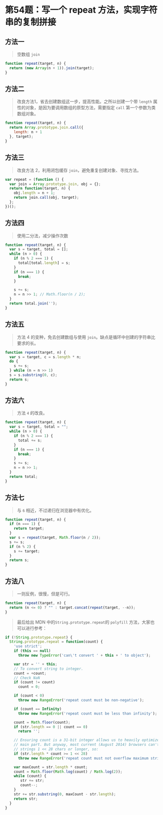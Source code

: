 # 第54题：写一个 repeat 方法，实现字符串的复制拼接

## 方法一

> 空数组 `join`

```js
function repeat(target, n) {
  return (new Array(n + 1)).join(target);
}
```

## 方法二

> 改良方法1，省去创建数组这一步，提高性能。之所以创建一个带 `length` 属性的对象，是因为要调用数组的原型方法，需要指定 `call` 第一个参数为类数组对象。

```js
function repeat(target, n) {
  return Array.prototype.join.call({
    length: n + 1
  }, target);
}
```

## 方法三

> 改良方法 2，利用闭包缓存 `join`，避免重复创建对象、寻找方法。

```js
var repeat = (function () {
  var join = Array.prototype.join, obj = {};
  return function(target, n) {
    obj.length = n + 1;
    return join.call(obj, target);
  };
})();
```

## 方法四

> 使用二分法，减少操作次数

```js
function repeat(target, n) {
  var s = target, total = [];
  while (n > 0) {
    if (n % 2 === 1) {
      total[total.length] = s;
    }
    if (n === 1) {
      break;
    }

    s += s;
    n = n >> 1; // Math.floor(n / 2);
  }
  return total.join('');
}
```

## 方法五

> 方法 4 的变种，免去创建数组与使用 `join`。缺点是循环中创建的字符串比要求的长。

```js
function repeat(target, n) {
  var s = target, c = s.length * n;
  do {
    s += s;
  } while (n = n >> 1)
  s = s.substring(0, c);
  return s;
}
```

## 方法六

> 方法 `4` 的改良。

```js
function repeat(target, n) {
  var s = target, total = "";
  while (n > 0) {
    if (n % 2 === 1) {
      total += s;
    }
    if (n === 1) {
      break;
    }
    s += s;
    n = n >> 1;
  }
  return total;
}
```

## 方法七

> 与 `6` 相近，不过递归在浏览器中有优化。

```js
function repeat(target, n) {
  if (n === 1) {
    return target;
  }
  var s = repeat(target, Math.floor(n / 2));
  s += s;
  if (n % 2) {
    s += target;
  }
  return s;
}
```

## 方法八

> 一则反例，很慢，但是可行。

```js
function repeat(target, n) {
  return (n <= 0) ? "" : target.concat(repeat(target, --n));
}
```

> 最后给出 MDN 中的`String.prototype.repeat`的 `polyfill` 方法，大家也可以进行参考：

```js
if (!String.prototype.repeat) {
  String.prototype.repeat = function(count) {
    'use strict';
    if (this == null)
      throw new TypeError('can\'t convert ' + this + ' to object');

    var str = '' + this;
    // To convert string to integer.
    count = +count;
    // Check NaN
    if (count != count)
      count = 0;

    if (count < 0)
      throw new RangeError('repeat count must be non-negative');

    if (count == Infinity)
      throw new RangeError('repeat count must be less than infinity');

    count = Math.floor(count);
    if (str.length == 0 || count == 0)
      return '';

    // Ensuring count is a 31-bit integer allows us to heavily optimize the
    // main part. But anyway, most current (August 2014) browsers can't handle
    // strings 1 << 28 chars or longer, so:
    if (str.length * count >= 1 << 28)
      throw new RangeError('repeat count must not overflow maximum string size');

    var maxCount = str.length * count;
    count = Math.floor(Math.log(count) / Math.log(2));
    while (count) {
       str += str;
       count--;
    }
    str += str.substring(0, maxCount - str.length);
    return str;
  }
}
```